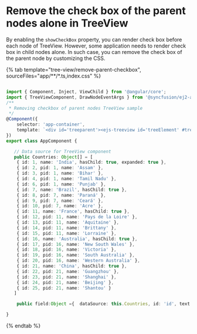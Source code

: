 # Remove the check box of the parent nodes alone in TreeView

By enabling the `showCheckBox` property, you can render check box before each node of TreeView. However, some application needs to render check box in child nodes alone. In such case, you can remove the check box of the parent node by customizing the CSS.

{% tab template="tree-view/remove-parent-checkbox", sourceFiles="app/**/*.ts,index.css"  %}

```typescript

import { Component, Inject, ViewChild } from '@angular/core';
import { TreeViewComponent, DrawNodeEventArgs } from '@syncfusion/ej2-angular-navigations';
/**
 * Removing checkbox of parent nodes TreeView sample
 */
@Component({
    selector: 'app-container',
    template: `<div id='treeparent'><ejs-treeview id='treeElement' #treevalidate [fields]='field' cssClass="custom" [showCheckBox]=true></ejs-treeview></div>`
})
export class AppComponent {

   // Data source for TreeView component
   public Countries: Object[] = [
    { id: 1, name: 'India', hasChild: true, expanded: true },
    { id: 2, pid: 1, name: 'Assam' },
    { id: 3, pid: 1, name: 'Bihar' },
    { id: 4, pid: 1, name: 'Tamil Nadu' },
    { id: 6, pid: 1, name: 'Punjab' },
    { id: 7, name: 'Brazil', hasChild: true },
    { id: 8, pid: 7, name: 'Paraná' },
    { id: 9, pid: 7, name: 'Ceará' },
    { id: 10, pid: 7, name: 'Acre' },
    { id: 11, name: 'France', hasChild: true },
    { id: 12, pid: 11, name: 'Pays de la Loire' },
    { id: 13, pid: 11, name: 'Aquitaine' },
    { id: 14, pid: 11, name: 'Brittany' },
    { id: 15, pid: 11, name: 'Lorraine' },
    { id: 16, name: 'Australia', hasChild: true },
    { id: 17, pid: 16, name: 'New South Wales' },
    { id: 18, pid: 16, name: 'Victoria' },
    { id: 19, pid: 16, name: 'South Australia' },
    { id: 20, pid: 16, name: 'Western Australia' },
    { id: 21, name: 'China', hasChild: true },
    { id: 22, pid: 21, name: 'Guangzhou' },
    { id: 23, pid: 21, name: 'Shanghai' },
    { id: 24, pid: 21, name: 'Beijing' },
    { id: 25, pid: 21, name: 'Shantou' }
   ]

    public field:Object ={  dataSource: this.Countries, id: 'id', text: 'name', parentID: 'pid', hasChildren: 'hasChild' };

}

```

{% endtab %}